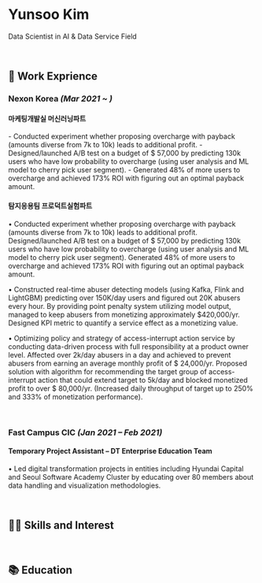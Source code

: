 # Yunsoo Kim
Data Scientist in AI & Data Service Field

<br/>

## 🏢 Work Exprience
### Nexon Korea  <i>(Mar 2021 ~ )</i>

#### 마케팅개발실 머신러닝파트
<Loyal Customers Prediction to give Payback Event Encouraging Additional Purchase>
- Conducted experiment whether proposing overcharge with payback (amounts diverse from 7k to 10k) leads to additional profit.
- Designed/launched A/B test on a budget of $ 57,000 by predicting 130k users who have low probability to overcharge (using user analysis and ML model to cherry pick user segment).
- Generated 48% of more users to overcharge and achieved 173% ROI with figuring out an optimal payback amount.

#### 탐지응용팀 프로덕트실험파트

  
• <Loyal Customers Prediction to give Payback Event Encouraging Additional Purchase> Conducted experiment whether proposing overcharge with payback (amounts diverse from 7k to 10k) leads to additional profit. Designed/launched A/B test on a budget of $ 57,000 by predicting 130k users who have low probability to overcharge (using user analysis and ML model to cherry pick user segment). Generated 48% of more users to overcharge and achieved 173% ROI with figuring out an optimal payback amount.

• <Real-time Abuser Detection and Point Penalty System> Constructed real-time abuser detecting models (using Kafka, Flink and LightGBM) predicting over 150K/day users and figured out 20K abusers every hour. By providing point penalty system utilizing model output, managed to keep abusers from monetizing approximately $420,000/yr. Designed KPI metric to quantify a service effect as a monetizing value.

• <Abuser Access-Interrupt Action System> Optimizing policy and strategy of access-interrupt action service by conducting data-driven process with full responsibility at a product owner level. Affected over 2k/day abusers in a day and achieved to prevent abusers from earning an average monthly profit of $ 24,000/yr. Proposed solution with algorithm for recommending the target group of access-interrupt action that could extend target to 5k/day and blocked monetized profit to over $ 80,000/yr. (Increased daily throughput of target up to 250% and 333% of monetization performance).

<br/>

### Fast Campus CIC  <i>(Jan 2021 – Feb 2021)</i>
#### Temporary Project Assistant – DT Enterprise Education Team
• Led digital transformation projects in entities including Hyundai Capital and Seoul Software Academy Cluster by
educating over 80 members about data handling and visualization methodologies.

<br/>

## 👩‍💻 Skills and Interest

<br/>

## 📚 Education
